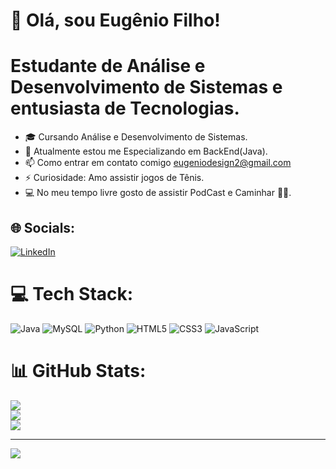 # 👋 Olá, sou Eugênio Filho!
# Estudante de Análise e Desenvolvimento de Sistemas e entusiasta de Tecnologias.

- 🎓 Cursando Análise e Desenvolvimento de Sistemas.
- 🌱 Atualmente estou me Especializando em BackEnd(Java).
- 📫 Como entrar em contato comigo eugeniodesign2@gmail.com
- ⚡ Curiosidade: Amo assistir jogos de Tênis.
- 💻 No meu tempo livre gosto de assistir PodCast e Caminhar 🏃‍♂️.




## 🌐 Socials:
[![LinkedIn](https://img.shields.io/badge/LinkedIn-%230077B5.svg?logo=linkedin&logoColor=white)](https://linkedin.com/in/https://www.linkedin.com/in/eug%C3%AAnio-filho-366946231/)

# 💻 Tech Stack:
![Java](https://img.shields.io/badge/java-%23ED8B00.svg?style=for-the-badge&logo=openjdk&logoColor=white) ![MySQL](https://img.shields.io/badge/mysql-4479A1.svg?style=for-the-badge&logo=mysql&logoColor=white) ![Python](https://img.shields.io/badge/python-3670A0?style=for-the-badge&logo=python&logoColor=ffdd54) ![HTML5](https://img.shields.io/badge/html5-%23E34F26.svg?style=for-the-badge&logo=html5&logoColor=white) ![CSS3](https://img.shields.io/badge/css3-%231572B6.svg?style=for-the-badge&logo=css3&logoColor=white) ![JavaScript](https://img.shields.io/badge/javascript-%23323330.svg?style=for-the-badge&logo=javascript&logoColor=%23F7DF1E)
# 📊 GitHub Stats:
![](https://github-readme-stats.vercel.app/api?username=EugenioAds&theme=dark&hide_border=true&include_all_commits=false&count_private=false)<br/>
![](https://github-readme-streak-stats.herokuapp.com/?user=EugenioAds&theme=dark&hide_border=true)<br/>
![](https://github-readme-stats.vercel.app/api/top-langs/?username=EugenioAds&theme=dark&hide_border=true&include_all_commits=false&count_private=false&layout=compact)

---
[![](https://visitcount.itsvg.in/api?id=EugenioAds&icon=0&color=0)](https://visitcount.itsvg.in)

<!-- Proudly created with GPRM ( https://gprm.itsvg.in ) -->


<!---
EugenioAds/EugenioAds is a ✨ special ✨ repository because its `README.md` (this file) appears on your GitHub profile.
You can click the Preview link to take a look at your changes.
--->

